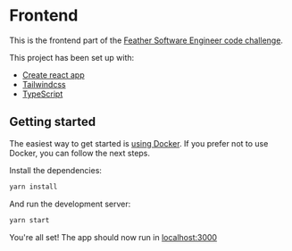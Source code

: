 # Frontend

This is the frontend part of the [Feather Software Engineer code challenge](../Readme.md).

This project has been set up with:

- [Create react app](https://create-react-app.dev)
- [Tailwindcss](https://tailwindcss.com)
- [TypeScript](https://www.typescriptlang.org)

## Getting started

The easiest way to get started is [using Docker](../Readme.md#Getting-started). If you prefer not to use Docker, you can follow the next steps.

Install the dependencies:

```bash
yarn install
```

And run the development server:

```bash
yarn start
```

You're all set! The app should now run in [localhost:3000](http://localhost:3000)
